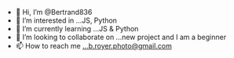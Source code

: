 - 👋 Hi, I’m @Bertrand836
- 👀 I’m interested in ...JS, Python
- 🌱 I’m currently learning ...JS & Python
- 💞️ I’m looking to collaborate on ...new project and I am a beginner
- 📫 How to reach me ...b.royer.photo@gmail.com

<!---
Bertrand836/Bertrand836 is a ✨ special ✨ repository because its `README.md` (this file) appears on your GitHub profile.
You can click the Preview link to take a look at your changes.
--->
